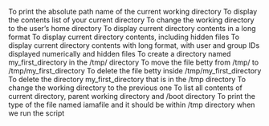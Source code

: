 To print the absolute path name of the current working directory
To display the contents list of your current directory
To change the working directory to the user’s home directory
To display current directory contents in a long format
To display current directory contents, including hidden files
To display current directory contents with long format, with user and group IDs displayed numerically and hidden files
To create a directory named my_first_directory in the /tmp/ directory
To move the file betty from /tmp/ to /tmp/my_first_directory
To delete the file betty inside /tmp/my_first_directory
To delete the directory my_first_directory that is in the /tmp directory
To change the working directory to the previous one
To list all contents of current directory, parent working directory and /boot directory
To print the type of the file named iamafile and it should be within /tmp directory when we run the script